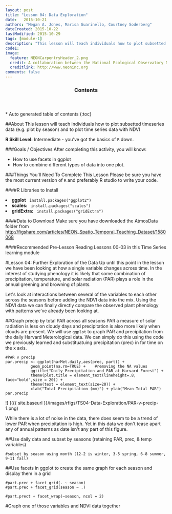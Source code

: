 ```yaml
---
layout: post
title: "Lesson 04: Data Exploration"
date:   2015-10-21
authors: "Megan A. Jones, Marisa Guarinello, Courtney Soderberg"
dateCreated: 2015-10-22
lastModified: 2015-10-29
tags: [module-1]
description: "This lesson will teach individuals how to plot subsetted timeseries data (e.g. plot by season) and to plot time series data with NDVI."
code1:
image:
  feature: NEONCarpentryHeader_2.png
  credit: A collaboration between the National Ecological Observatory Network (NEON) and Data Carpentry
  creditlink: http://www.neoninc.org
comments: false
---
```


<section id="table-of-contents" class="toc">
  <header>
    <h3>Contents</h3>
  </header>
<div id="drawer" markdown="1">
*  Auto generated table of contents
{:toc}
</div>
</section><!-- /#table-of-contents -->



##About
This lesson will teach individuals how to plot subsetted timeseries data (e.g. plot by season) and to plot time series data with NDVI

<div id=“objectives” markdown=“1”>

**R Skill Level:** Intermediate - you've got the basics of `R` down.

###Goals / Objectives
After completing this activity, you will know:
 * How to use facets in ggplot
 * How to combine different types of data into one plot.


###Things You'll Need To Complete This Lesson
Please be sure you have the most current version of `R` and preferably
R studio to write your code.

####R Libraries to Install
<li><strong>ggplot</strong> <code> install.packages("ggplot2")</code></li>
<li><strong>scales:</strong> <code> install.packages("scales")</code></li>
<li><strong>gridExtra:</strong> <code> install.packages("gridExtra")</code></li>

####Data to Download
Make sure you have downloaded the AtmosData folder from
http://figshare.com/articles/NEON_Spatio_Temporal_Teaching_Dataset/1580068

####Recommended Pre-Lesson Reading
Lessons 00-03 in this Time Series learning module

</div>

#Lesson 04: Further Exploration of the Data
Up until this point in the lesson we have been looking at how a single variable 
changes across time. In the interest of studying phenology it is likely that 
some combination of precipitation, temperature, and solar radiation (PAR) plays
a role in the annual greening and browning of plants.  

Let's look at interactions between several of the variables to each other across
the seasons before adding the NDVI data into the mix.  Using the NDVI data we
can finally directly compare the observed plant phenology with patterns we've 
already been looking at.  

##Graph precip by total PAR across all seasons
PAR a measure of solar radiation is less on cloudy days and precipitation is
also more likely when clouds are present.  We will use `ggplot` to graph PAR
and precipitation from the daily Harvard Meterological data.  We can simply do
this using the code we previously learned and substituatuing precipitation
(prec) in for time on the x axis.  

    #PAR v precip 
    par.precip <- ggplot(harMet.daily,aes(prec, part)) +
               geom_point(na.rm=TRUE) +    #removing the NA values
               ggtitle("Daily Precipitation and PAR at Harvard Forest") +
               theme(plot.title = element_text(lineheight=.8, face="bold",size = 20)) +
               theme(text = element_text(size=20)) +
               xlab("Total Precipitation (mm)") + ylab("Mean Total PAR")
    par.precip

![ ]({{ site.baseurl }}/images/rfigs/TS04-Data-Exploration/PAR-v-precip-1.png) 

While there is a lot of noise in the data, there does seem to be a trend of 
lower PAR when precipitation is high. Yet in this data we don't tease apart any 
of annual patterns as date isn't any part of this figure.  

##Use daily data and subset by seasons (retaining PAR, prec, & temp variables)


    #subset by season using month (12-2 is winter, 3-5 spring, 6-8 summer, 9-11 fall)

##Use facets in ggplot to create the same graph for each season and display them in a grid

    #part.prec + facet_grid(. ~ season)
    #part.prec + facet_grid(season ~ .)
    
    #part.prect + facet_wrap(~season, ncol = 2)

#Graph one of those variables and NDVI data together
